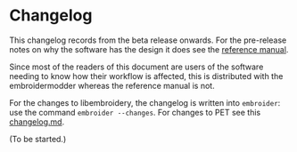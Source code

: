 # Changelog

This changelog records from the beta release onwards. For the
pre-release notes on why the software has the design it does
see the [reference manual](https://github.com/embroidermodder/refman).

Since most of the readers of this document are users of the software
needing to know how their workflow is affected, this is distributed
with the embroidermodder whereas the reference manual is not.

For the changes to libembroidery, the changelog is written into
`embroider`: use the command `embroider --changes`. For changes to
PET see this [changelog.md](https://github.com/embroidermodder/pet/main/blob/changelog.md).

(To be started.)
